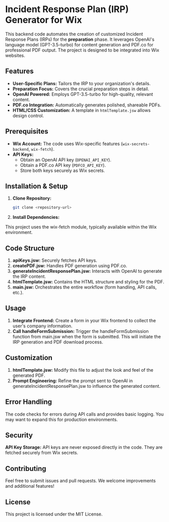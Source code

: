 # Incident Response Plan (IRP) Generator for Wix

This backend code automates the creation of customized Incident Response Plans (IRPs) for the **preparation** phase. It leverages OpenAI's language model (GPT-3.5-turbo) for content generation and PDF.co for professional PDF output. The project is designed to be integrated into Wix websites.

## Features

* **User-Specific Plans:**  Tailors the IRP to your organization's details.
* **Preparation Focus:** Covers the crucial preparation steps in detail.
* **OpenAI Powered:** Employs GPT-3.5-turbo for high-quality, relevant content.
* **PDF.co Integration:** Automatically generates polished, shareable PDFs.
* **HTML/CSS Customization:** A template in `htmlTemplate.jsw` allows design control.

## Prerequisites

* **Wix Account:** The code uses Wix-specific features (`wix-secrets-backend`, `wix-fetch`).
* **API Keys:**
    * Obtain an OpenAI API key (`OPENAI_API_KEY`).
    * Obtain a PDF.co API key (`PDFCO_API_KEY`).
    * Store both keys securely as Wix secrets.

## Installation & Setup

1. **Clone Repository:**
   ```bash
   git clone <repository-url>

2. **Install Dependencies:**

This project uses the wix-fetch module, typically available within the Wix environment.

## Code Structure

1. **apiKeys.jsw:** Securely fetches API keys.
2. **createPDF.jsw:** Handles PDF generation using PDF.co.
3. **generateIncidentResponsePlan.jsw:** Interacts with OpenAI to generate the IRP content.
4. **htmlTemplate.jsw:** Contains the HTML structure and styling for the PDF.
5. **main.jsw:** Orchestrates the entire workflow (form handling, API calls, etc.).

## Usage
1. **Integrate Frontend:** Create a form in your Wix frontend to collect the user's company information.
2. **Call handleFormSubmission:** Trigger the handleFormSubmission function from main.jsw when the form is submitted. This will initiate the IRP generation and PDF download process.

## Customization
1. **htmlTemplate.jsw:** Modify this file to adjust the look and feel of the generated PDF.
2. **Prompt Engineering:** Refine the prompt sent to OpenAI in generateIncidentResponsePlan.jsw to influence the generated content.


## Error Handling
The code checks for errors during API calls and provides basic logging. You may want to expand this for production environments.

## Security
**API Key Storage:** API keys are never exposed directly in the code. They are fetched securely from Wix secrets.

## Contributing
Feel free to submit issues and pull requests. We welcome improvements and additional features!

## License
This project is licensed under the MIT License.